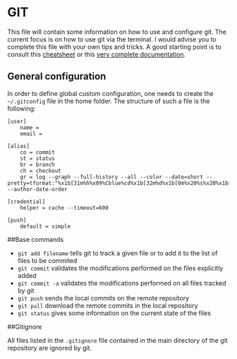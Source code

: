 # GIT

This file will contain some information on how to use and configure git. The
current focus is on how to use git via the terminal. I would advise you to
complete this file with your own tips and tricks. A good starting point is to
consult this [cheatsheet][1] or this [very complete documentation][2].

## General configuration

In order to define global custom configuration, one needs to create the
`~/.gitconfig` file in the home folder. The structure of such a file is the
following:

    [user]
        name = 
        email = 

    [alias]
        co = commit
        st = status
        br = branch
        ch = checkout
        gr = log --graph --full-history --all --color --date=short --pretty=tformat:"%x1b[31m%h%x09%Cblue%cd%x1b[32m%d%x1b[0m%x20%s%x20%x1b[33m(%an)%x1b[0m" --author-date-order

    [credential]
        helper = cache --timeout=600

    [push]
        default = simple

##Base commands

+ `git add filename` tells git to track a given file or to add it to the list of files to be commited
+ `git commit` validates the modifications performed on the files explicitly added
+ `git commit -a` validates the modifications performed on all files tracked by git
+ `git push` sends the local commits on the remote repository
+ `git pull` download the remote commits in the local repository
+ `git status` gives some information on the current state of the files

##Gitignore

All files listed in the `.gitignore` file contained in the main directory of
the git repository are ignored by git.


[1]:https://training.github.com/downloads/github-git-cheat-sheet/
[2]:https://www.atlassian.com/git/tutorials
